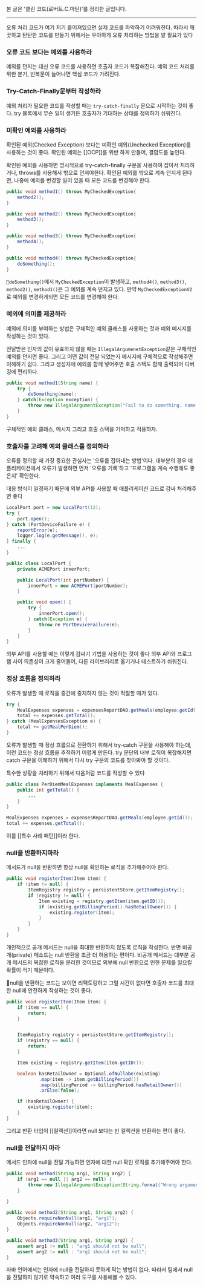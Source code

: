 본 글은 '클린 코드(로버트.C.마틴)'를 정리한 글입니다.

---

오류 처리 코드가 여기 저기 흩어져있으면 실제 코드를 파악하기 어려워진다. 따라서 깨끗하고 탄탄한 코드를 만들기 위해서는 우아하게 오류 처리하는 방법을 알 필요가 있다

### 오류 코드 보다는 예외를 사용하라
예외를 던지는 대신 오류 코드를 사용하면 호출자 코드가 복잡해진다. 예외 코드 처리를 위한 분기, 반복문이 늘어나면 핵심 코드가 가려진다.
### Try-Catch-Finally문부터 작성하라
예외 처리가 필요한 코드를 작성할 때는 `try-catch-finally` 문으로 시작하는 것이 좋다. try 블록에서 무슨 일이 생기든 호출자가 기대하는 상태를 정의하기 쉬워진다.

### 미확인 예외를 사용하라
확인된 예외(Checked Exception) 보다는 미확인 예외(Unchecked Exception)를 사용하는 것이 좋다. 확인된 예외는 [[OCP]]를 위반 하게 만들어, 결합도를 높인다.

확인된 예외를 사용하면 명시적으로 try-catch-finally 구문을 사용하여 잡아서 처리하거나, throws를 사용해서 밖으로 던져야한다. 확인된 예외를 밖으로 계속 던지게 된다면, 나중에 예외를 변경할 일이 있을 때 모든 코드를 변경해야 한다.

```Java
public void method1() throws MyCheckedException{
	method2();
}

public void method2() throws MyCheckedException{
	method3();
}

public void method3() throws MyCheckedException{
	method4();
}

public void method4() throws MyCheckedException{
	doSomething();
}
```

`doSomething()`에서 `MyCheckedException`이 발생하고, `method4()`, `method3()`, `method2()`, `method1()`은 그 예외를 계속 던지고 있다. 만약 `MyCheckedExceptionV2`로 예외를 변경하게되면 모든 코드를 변경해야 한다.
### 예외에 의미를 제공하라
예외에 의미를 부여하는 방법은 구체적인 예외 클래스를 사용하는 것과 예외 메시지를 작성하는 것이 있다.

전달받은 인자의 값이 유효하지 않을 때는 `IllegalArgumenetException`같은 구체적인 예외를 던지면 좋다. 그리고 어떤 값이 전달 되었는지 메시지에 구체적으로 작성해주면 이해하기 쉽다. 그리고 생성자에 예외를 함께 넣어주면 호출 스택도 함께 출력되어 디버깅에 편리하다.

```Java
public void method1(String name) {
	try {
		doSomething(name);
	} catch(Exception exception) {
		throw new IllegalArgumentException("Fail to do something. name = " + name, exception);
	}
}
```

구체적인 예외 클래스, 메시지 그리고 호출 스택을 기억하고 적용하자.
### 호출자를 고려해 예외 클래스를 정의하라
오류를 정의할 때 가장 중요한 관심사는 '오류를 잡아내는 방법'이다. 대부분의 경우 애플리케이션에서 오류가 발생하면 먼저 '오류를 기록'하고 '프로그램을 계속 수행해도 좋은지' 확인한다.

대응 방식이 일정하기 때문에 외부 API를 사용할 때 애플리케이션 코드로 감싸 처리해주면 좋다

```Java
LocalPort port = new LocalPort(12);
try {
	port.open();
} catch (PortDeviceFailure e) {
	reportError(e);
	logger.log(e.getMessage(), e);
} finally {
	...
}
```

```Java
public class LocalPort {
	private ACMEPort innerPort;

	public LocalPort(int portNumber) {
		innerPort = new ACMEPort(portNumber);
	}

	public void open() {
		try {
			innerPort.open();
		} catch(Exception e) {
			throw ne PortDeviceFailure(e);
		}
	}
}
```

외부 API를 사용할 때는 이렇게 감싸기 기법을 사용하는 것이 좋다
외부 API와 프로그램 사이 의존성이 크게 줄어들어, 다른 라이브러리로 옮기거나 테스트하기 쉬워진다.
### 정상 흐름을 정의하라
오류가 발생할 때 로직을 중간에 중지하지 않는 것이 적절할 때가 있다.

```Java
try {
	MealExpenses expenses = expensesReportDAO.getMeals(employee.getId());
	total += expenses.getTotal();
} catch (MealExpensesException e) {
	total += getMealPerDiem();
}
```

오류가 발생할 때 정상 흐름으로 전환하기 위해서 try-catch 구문을 사용해야 하는데, 이런 코드는 정상 흐름을 추적하기 어렵게 만든다. try 문단의 내부 로직이 복잡해지면 catch 구문을 이해하기 위해서 다시 try 구문의 코드를 찾아봐야 할 것이다.

특수한 상황을 처리하기 위해서 다음처럼 코드를 작성할 수 있다

```Java
public class PerDiemMealExpenses implements MealExpenses {
	public int getTotal() {
		...
	}
}
```

```Java
MealExpenses expenses = expensesReportDAO.getMeals(employee.getId());
total += expenses.getTotal();
```

이를 [[특수 사례 패턴]]이라 한다.
### null을 반환하지마라
메서드가 null을 반환하면 항상 null을 확인하는 로직을 추가해주어야 한다.

```Java
public void registerItem(Item item) {
	if (item != null) {
		ItemRegistry registry = persistentStore.getItemRegistry();
		if (registry != null) {
			Item existing = registry.getItem(item.getID());
			if (existing.getBillingPeriod().hasRetailOwner()) {
				existing.register(item);
			}
		}
	}
}
```

개인적으로 공개 메서드는 null을 최대한 반환하지 않도록 로직을 작성한다. 반면 비공개(private) 메소드는 null 반환을 조금 더 허용하는 편이다. 비공개 메서드는 대부분 공개 메서드의 복잡한 로직을 분리한 것이므로 외부에 null 반환으로 인한 문제를 일으킬 확률이 적기 때문이다.

null을 반환하는 코드는 보이면 리팩토링하고 그럴 시간이 없다면 호출자 코드를 최대한 null에 안전하게 작성하는 것이 좋다.

```Java
public void registerItem(Item item) {
	if (item == null) {
		return;
	}


	ItemRegistry registry = persistentStore.getItemRegistry();
	if (registry == null) {
		return;
	}

	Item existing = registry.getItem(item.getID());

	boolean hasRetailOwner = Optional.ofNullabe(existing)
			.map(item -> item.getBillingPeriod())
			.map(billingPeriod -> billingPeriod.hasRetailOwner())
			.orElse(false);

	if (hasRetailOwner) {
		existing.register(item);
	}
}
```

그리고 반환 타입이 [[컬렉션]]이라면 null 보다는 빈 컬렉션을 반환하는 편이 좋다.
### null을 전달하지 마라
메서드 인자에 null을 전달 가능하면 인자에 대한 null 확인 로직를 추가해주어야 한다.

```Java
public void method(String arg1, String arg2) {
	if (arg1 == null || arg2 == null) {
		throw new IllegalArgumentException(String.format("Wrong arguments. arg1 = %s, arg2 = %s", arg1, arg2);
	}

}
   
public void method2(String arg1, String arg2) {
	Objects.requireNonNull(arg1, "arg1");
	Objects.requireNonNull(arg2, "arg12");
}

public void method3(String arg1, String arg2) {
	assert arg1 != null : "arg1 should not be null";
	assert arg2 != null : "arg2 should not be null";
}
```

자바 언어에서는 인자에 null을 전달하지 못하게 막는 방법이 없다. 따라서 팀에서 null을 전달하지 않기로 약속하고 여러 도구를 사용해볼 수 있다.